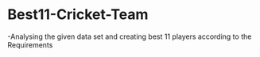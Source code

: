 # Best11-Cricket-Team
-Analysing the given data set and creating best 11 players according to the Requirements
